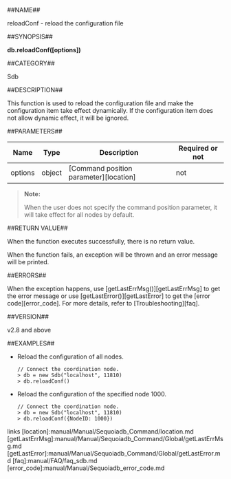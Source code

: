##NAME##

reloadConf - reload the configuration file

##SYNOPSIS##

**db.reloadConf([options])**

##CATEGORY##

Sdb

##DESCRIPTION##

This function is used to reload the configuration file and make the configuration item take effect dynamically. If the configuration item does not allow dynamic effect, it will be ignored.

##PARAMETERS##

| Name   | Type   | Description | Required or not |
| ------ | ------ | ------ | ------ |
| options | object | [Command position parameter][location] | not |

> **Note:**
>
> When the user does not specify the command position parameter, it will take effect for all nodes by default.

##RETURN VALUE##

When the function executes successfully, there is no return value.

When the function fails, an exception will be thrown and an error message will be printed.

##ERRORS##

When the exception happens, use [getLastErrMsg()][getLastErrMsg] to get the error message or use [getLastError()][getLastError] to get the [error code][error_code]. For more details, refer to [Troubleshooting][faq].

##VERSION##

v2.8 and above

##EXAMPLES##

* Reload the configuration of all nodes.

    ```lang-javascript
    // Connect the coordination node.
    > db = new Sdb("localhost", 11810)
    > db.reloadConf()
    ```

* Reload the configuration of the specified node 1000.

    ```lang-javascript
    // Connect the coordination node.
    > db = new Sdb("localhost", 11810)
    > db.reloadConf({NodeID: 1000})
    ```

[^_^]:
   links
[location]:manual/Manual/Sequoiadb_Command/location.md
[getLastErrMsg]:manual/Manual/Sequoiadb_Command/Global/getLastErrMsg.md
[getLastError]:manual/Manual/Sequoiadb_Command/Global/getLastError.md
[faq]:manual/FAQ/faq_sdb.md
[error_code]:manual/Manual/Sequoiadb_error_code.md
